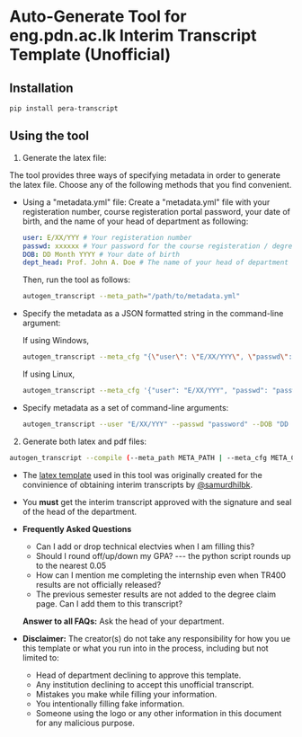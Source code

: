 # Auto-Generate Tool for eng.pdn.ac.lk Interim Transcript Template (Unofficial)

## Installation

```
pip install pera-transcript
```

## Using the tool

1. Generate the latex file: 

  The tool provides three ways of specifying metadata in order to generate the latex file. Choose any of the following methods that you find convenient.

  - Using a "metadata.yml" file: Create a "metadata.yml" file with your registeration number, course registeration portal password, your date of birth, and the name of your head of department as following:

    ```yaml
    user: E/XX/YYY # Your registeration number
    passwd: xxxxxx # Your password for the course registeration / degree claim account
    DOB: DD Month YYYY # Your date of birth
    dept_head: Prof. John A. Doe # The name of your head of department
    ```

    Then, run the tool as follows:

    ```bash 
    autogen_transcript --meta_path="/path/to/metadata.yml"
    ```

  - Specify the metadata as a JSON formatted string in the command-line argument:

    If using Windows,
    ```bash
    autogen_transcript --meta_cfg "{\"user\": \"E/XX/YYY\", \"passwd\": \"password\", \"DOB\": \"DD Month YYYY\", \"dept_head\": \"Prof. John A. Doe\"}"
    ```

    If using Linux,
    ```bash
    autogen_transcript --meta_cfg '{"user": "E/XX/YYY", "passwd": "password", "DOB": "DD Month YYYY", "dept_head": "Prof. John A. Doe"}'
    ```

  - Specify metadata as a set of command-line arguments:
    ```bash
    autogen_transcript --user "E/XX/YYY" --passwd "password" --DOB "DD Month YYYY" --dept_head "Prof. John A. Doe"
    ```

2. Generate both latex and pdf files:

  ```bash 
  autogen_transcript --compile (--meta_path META_PATH | --meta_cfg META_CFG | --user USER --passwd PASSWD --DOB DOB --dept_head DEPT_HEAD)
  ```

* The [latex template](https://github.com/cepdnaclk/eng.pdn.ac.lk-unofficial-interim-transcript-template) used in this tool was originally created for the convinience of obtaining interim transcripts by [@samurdhilbk](https://github.com/samurdhilbk).

* You **must** get the interim transcript approved with the signature and seal of the head of the department.

* **Frequently Asked Questions**
  * Can I add or drop technical electvies when I am filling this?
  * Should I round off/up/down my GPA? --- the python script rounds up to the nearest 0.05
  * How can I mention me completing the internship even when TR400 results are not officially released?
  * The previous semester results are not added to the degree claim page. Can I add them to this transcript? 

  **Answer to all FAQs:** Ask the head of your department.
  
* **Disclaimer:** The creator(s) do not take any responsibility for how you ue this template or what you run into in the process, including but not limited to:
  * Head of department declining to approve this template.
  * Any institution declining to accept this unofficial transcript.
  * Mistakes you make while filling your information.
  * You intentionally filling fake information.
  * Someone using the logo or any other information in this document for any malicious purpose.
